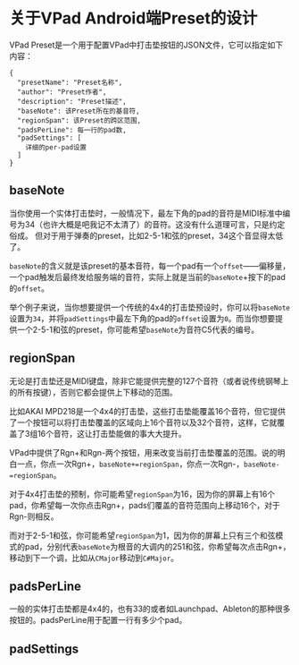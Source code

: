 # 关于VPad Android端Preset的设计

VPad Preset是一个用于配置VPad中打击垫按钮的JSON文件，它可以指定如下内容：
```
{
  "presetName": "Preset名称",
  "author": "Preset作者",
  "description": "Preset描述",
  "baseNote": 该Preset所在的基音符,
  "regionSpan": 该Preset的跨区范围,
  "padsPerLine": 每一行的pad数,
  "padSettings": [
    详细的per-pad设置
  ]
}
```

## baseNote
当你使用一个实体打击垫时，一般情况下，最左下角的pad的音符是MIDI标准中编号为34（也许大概是吧我记不太清了）的音符。这没有什么道理可言，只是约定俗成。 但对于用于弹奏的preset，比如2-5-1和弦的preset，34这个音显得太低了。

`baseNote`的含义就是该preset的基本音符，每一个pad有一个`offset`——偏移量，一个pad触发后最终发给服务端的音符，实际上就是当前的`baseNote`+按下的pad的`offset`。

举个例子来说，当你想要提供一个传统的4x4的打击垫预设时，你可以将`baseNote`设置为`34`，并将`padSettings`中最左下角的pad的`offset`设置为`0`。而当你想要提供一个2-5-1和弦的preset，你可能希望`baseNote`为音符C5代表的编号。

## regionSpan
无论是打击垫还是MIDI键盘，除非它能提供完整的127个音符（或者说传统钢琴上的所有按键），否则它都会提供上下移动的范围。

比如AKAI MPD218是一个4x4的打击垫，这些打击垫能覆盖16个音符，但它提供了一个按钮可以将打击垫覆盖的区域向上16个音符以及32个音符，这样，它就覆盖了3组16个音符，这让打击垫能做的事大大提升。

VPad中提供了Rgn+和Rgn-两个按钮，用来改变当前打击垫覆盖的范围。说的明白一点，你点一次Rgn+，`baseNote+=regionSpan`，你点一次Rgn-，`baseNote-=regionSpan`。

对于4x4打击垫的预制，你可能希望`regionSpan`为16，因为你的屏幕上有16个pad，你希望每一次你点击Rgn+，pads们覆盖的音符范围向上移动16个，对于Rgn-则相反。

而对于2-5-1和弦，你可能希望`regionSpan`为1，因为你的屏幕上只有三个和弦模式的pad，分别代表`baseNote`为根音的大调内的251和弦，你希望每次点击Rgn+，移动到下一个调，比如从`CMajor`移动到`C#Major`。

## padsPerLine

一般的实体打击垫都是4x4的，也有33的或者如Launchpad、Ableton的那种很多按钮的。padsPerLine用于配置一行有多少个pad。

## padSettings

